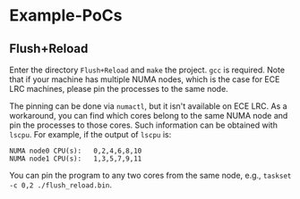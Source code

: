 # Example-PoCs

## Flush+Reload
Enter the directory `Flush+Reload` and `make` the project.
`gcc` is required.
Note that if your machine has multiple NUMA nodes,
which is the case for ECE LRC machines,
please pin the processes to the same node.

The pinning can be done via `numactl`,
but it isn't available on ECE LRC.
As a workaround, you can find which cores belong to the same NUMA node and
pin the processes to those cores.
Such information can be obtained with `lscpu`.
For example, if the output of `lscpu` is:
```
NUMA node0 CPU(s):   0,2,4,6,8,10
NUMA node1 CPU(s):   1,3,5,7,9,11
```
You can pin the program to any two cores from the same node,
e.g., `taskset -c 0,2 ./flush_reload.bin`.

